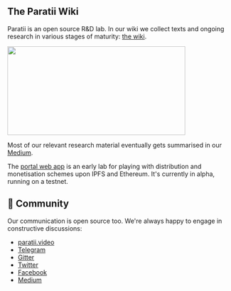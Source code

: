 ## The Paratii Wiki

Paratii is an open source R&D lab. In our wiki we collect texts and ongoing research in various stages of maturity: [the wiki](https://github.com/Paratii-Video/wiki/wiki/1.-%F0%9F%8F%A0Home).

<img src="https://github.com/Paratii-Video/wiki/blob/master/Gif%20Wiki.gif" width="400" height="200" />

Most of our relevant research material eventually gets summarised in our [Medium](https://medium.com/paratii).

The [portal web app](https://portal.paratii.video/) is an early lab for playing with distribution and monetisation schemes upon IPFS and Ethereum. It's currently in alpha, running on a testnet.

## :speech_balloon: Community

Our communication is open source too. We're always happy to engage in constructive discussions:

* [paratii.video](http://paratii.video)
* [Telegram](https://t.me/joinchat/EWZMBQ9mnqJ1--NKHpyF8A)
* [Gitter](https://gitter.im/Paratii-Video/Lobby)
* [Twitter](https://twitter.com/ParatiiVideo)
* [Facebook](https://facebook.com/ParatiiVideo)
* [Medium](https://medium.com/paratii)
